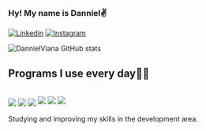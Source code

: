 ### Hy! My name is Danniel✌️

[![Linkedin](https://img.shields.io/badge/LinkedIn-0077B5?style=for-the-badge&logo=linkedin&logoColor=white)](https://www.linkedin.com/in/danniel-viana-a4110b257/)
[![Instagram](https://img.shields.io/badge/Instagram-E4405F?style=for-the-badge&logo=instagram&logoColor=white)](https://www.instagram.com/danniel_viana_/)

![DannielViana GitHub stats](https://github-readme-stats.vercel.app/api?username=DannielViana&show_icons=true&theme=tokyonight)

## Programs I use every day👨‍💻
<div style="display: inline_block"><br/>
 <img align="center" alt"html5" src="https://img.shields.io/badge/HTML5-E34F26?style=for-the-badge&logo=html5&logoColor=white" />
 <img align="center" alt"css" src="https://img.shields.io/badge/CSS3-1572B6?style=for-the-badge&logo=css3&logoColor=white" />
 <img align="center" alt"js" src="https://img.shields.io/badge/JavaScript-F7DF1E?style=for-the-badge&logo=javascript&logoColor=black" />
 <img aling="center" atl"eclipse" src="https://img.shields.io/badge/Eclipse-2C2255?style=for-the-badge&logo=eclipse&logoColor=whit" />
 <img aling="center" atl"py" src="https://img.shields.io/badge/Python-3776AB?style=for-the-badge&logo=python&logoColor=white" />
 <img aling="center" alt"node.js" src="https://img.shields.io/badge/Node.js-43853D?style=for-the-badge&logo=node.js&logoColor=white" />
</div></br>
Studying and improving my skills in the development area.
